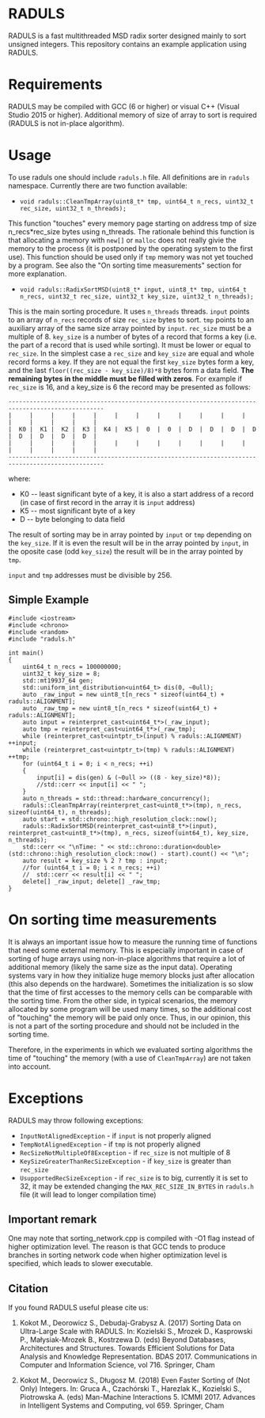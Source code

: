 # RADULS
RADULS is a fast multithreaded MSD radix sorter designed mainly to sort unsigned integers. This repository contains an example application using RADULS. 

# Requirements
RADULS may be compiled with GCC (6 or higher) or visual C++ (Visual Studio 2015 or higher). 
Additional memory of size of array to sort is required (RADULS is not in-place algorithm). 

# Usage
To use raduls one should include ```raduls.h``` file. All definitions are in ```raduls``` namespace. Currently there are two function available:

 * ```void raduls::CleanTmpArray(uint8_t* tmp, uint64_t n_recs, uint32_t rec_size, uint32_t n_threads);```
 
This function "touches" every memory page starting on address tmp of size n_recs\*rec_size bytes using n_threads. The rationale behind this function is that allocating a memory with ```new[]``` or ```malloc``` does not really givie the memory to the process (it is postponed by the operating system to the first use). This function should be used only if ```tmp``` memory was not yet touched by a program. See also the "On sorting time measurements" section for more explanation.

 * ```void raduls::RadixSortMSD(uint8_t* input, uint8_t* tmp, uint64_t n_recs, uint32_t rec_size, uint32_t key_size, uint32_t n_threads);```
 
This is the main sorting procedure. It uses ```n_threads``` threads. ```input``` points to an array of ```n_recs``` records of size ```rec_size``` bytes to sort. ```tmp``` points to an auxiliary array of the same size array pointed by ```input```. ```rec_size``` must be a multiple of 8. ```key_size``` is a number of bytes of a record that forms a key (i.e. the part of a record that is used while sorting). It must be lower or equal to ```rec_size```. In the simplest case a ```rec_size``` and ```key_size``` are equal and whole record forms a key. If they are not equal the first ```key_size``` bytes form a key, and the last ```floor((rec_size - key_size)/8)*8``` bytes form a data field. **The remaining bytes in the middle must be filled with zeros**. For example if ```rec_size``` is 16, and a key_size is 6 the record may be presented as follows:

```
-------------------------------------------------------------------------------------------------
|     |     |     |     |     |     |     |     |     |     |     |     |     |     |     |     |
|  K0 |  K1 |  K2 |  K3 |  K4 |  K5 |  0  |  0  |  D  |  D  |  D  |  D  |  D  |  D  |  D  |  D  |
|     |     |     |     |     |     |     |     |     |     |     |     |     |     |     |     |
-------------------------------------------------------------------------------------------------
```
where:
 - K0 -- least significant byte of a key, it is also a start address of a record (in case of first record in the array it is ```input``` address)
 - K5 -- most significant byte of a key
 - D -- byte belonging to data field
 
 The result of sorting may be in array pointed by ```input``` or ```tmp``` depending on the ```key_size```. If it is even the result will be in the array pointed by ```input```, in the oposite case (odd ```key_size```) the result will be in the array pointed by ```tmp```.
 
```input``` and ```tmp``` addresses must be divisible by 256.
## Simple Example

```
#include <iostream>
#include <chrono>
#include <random>
#include "raduls.h"

int main()
{
	uint64_t n_recs = 100000000;	
	uint32_t key_size = 8;
	std::mt19937_64 gen;
	std::uniform_int_distribution<uint64_t> dis(0, ~0ull);	
	auto _raw_input = new uint8_t[n_recs * sizeof(uint64_t) + raduls::ALIGNMENT];
	auto _raw_tmp = new uint8_t[n_recs * sizeof(uint64_t) + raduls::ALIGNMENT];
	auto input = reinterpret_cast<uint64_t*>(_raw_input);
	auto tmp = reinterpret_cast<uint64_t*>(_raw_tmp);
	while (reinterpret_cast<uintptr_t>(input) % raduls::ALIGNMENT) ++input;
	while (reinterpret_cast<uintptr_t>(tmp) % raduls::ALIGNMENT) ++tmp;
	for (uint64_t i = 0; i < n_recs; ++i)
	{		
		input[i] = dis(gen) & (~0ull >> ((8 - key_size)*8));
		//std::cerr << input[i] << " ";
	}
	auto n_threads = std::thread::hardware_concurrency();
	raduls::CleanTmpArray(reinterpret_cast<uint8_t*>(tmp), n_recs, sizeof(uint64_t), n_threads);
	auto start = std::chrono::high_resolution_clock::now();
	raduls::RadixSortMSD(reinterpret_cast<uint8_t*>(input), reinterpret_cast<uint8_t*>(tmp), n_recs, sizeof(uint64_t), key_size, n_threads);
	std::cerr << "\nTime: " << std::chrono::duration<double>(std::chrono::high_resolution_clock::now() - start).count() << "\n";
	auto result = key_size % 2 ? tmp : input;
	//for (uint64_t i = 0; i < n_recs; ++i)
	//	std::cerr << result[i] << " ";
	delete[] _raw_input; delete[] _raw_tmp;
}
```

# On sorting time measurements
It is always an important issue how to measure the running time of functions that need some external memory. This is especially important in case of sorting of huge arrays using non-in-place algorithms that require a lot of additional memory (likely the same size as the input data). Operating systems vary in how they initialize huge memory blocks just after allocation (this also depends on the hardware). Sometimes the initialization is so slow that the time of first accesses to the memory cells can be comparable with the sorting time. From the other side, in typical scenarios, the memory allocated by some program will be used many times, so the additional cost of "touching" the memory will be paid only once. Thus, in our opinion, this is not a part of the sorting procedure and should not be included in the sorting time.

Therefore, in the experiments in which we evaluated sorting algorithms the time of "touching" the memory (with a use of ```CleanTmpArray```) are not taken into account.

# Exceptions
RADULS may throw following exceptions:
 * ```InputNotAlignedException``` - if ```input``` is not properly aligned
 * ```TempNotAlignedException``` - if ```tmp``` is not properly aligned
 * ```RecSizeNotMultipleOf8Exception``` - if ```rec_size``` is not multiple of 8
 * ```KeySizeGreaterThanRecSizeException``` - if ```key_size``` is greater than ```rec_size```
 * ```UsupportedRecSizeException``` - if ```rec_size``` is to big, currently it is set to 32, it may be extended changing the ```MAX_REC_SIZE_IN_BYTES``` in ```raduls.h``` file (it will lead to longer compilation time)

## Important remark
One may note that sorting_network.cpp is compiled with -O1 flag instead of higher optimization level. The reason is that GCC tends to produce branches in sorting network code when higher optimization level is specified, which leads to slower executable.

## Citation
If you found RADULS useful please cite us:

1. Kokot M., Deorowicz S., Debudaj-Grabysz A. (2017) Sorting Data on Ultra-Large Scale with RADULS. In: Kozielski S., Mrozek D., Kasprowski P., Małysiak-Mrozek B., Kostrzewa D. (eds) Beyond Databases, Architectures and Structures. Towards Efficient Solutions for Data Analysis and Knowledge Representation. BDAS 2017. Communications in Computer and Information Science, vol 716. Springer, Cham

2. Kokot M., Deorowicz S., Długosz M. (2018) Even Faster Sorting of (Not Only) Integers. In: Gruca A., Czachórski T., Harezlak K., Kozielski S., Piotrowska A. (eds) Man-Machine Interactions 5. ICMMI 2017. Advances in Intelligent Systems and Computing, vol 659. Springer, Cham
